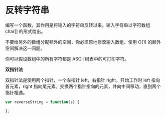 # 反转字符串

编写一个函数，其作用是将输入的字符串反转过来。输入字符串以字符数组 char[] 的形式给出。

不要给另外的数组分配额外的空间，你必须原地修改输入数组、使用 O(1) 的额外空间解决这一问题。

你可以假设数组中的所有字符都是 ASCII 码表中的可打印字符。





**双指针法**

双指针法是使用两个指针，一个左指针 left，右指针 right，开始工作时 left 指向首元素，right 指向尾元素。交换两个指针指向的元素，并向中间移动，直到两个指针相遇。

```js
var reverseString = function(s) {

};
```

